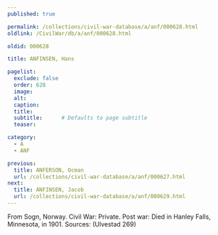 ```yaml
---
published: true

permalink: /collections/civil-war-database/a/anf/000628.html
oldlink: /CivilWar/db/a/anf/000628.html

oldid: 000628

title: ANFINSEN, Hans

pagelist:
  exclude: false
  order: 628
  image: 
  alt:
  caption:
  title:
  subtitle:      # Defaults to page subtitle
  teaser:

category: 
  - A 
  - ANF

previous:
  title: ANFERSON, Ocman
  url: /collections/civil-war-database/a/anf/000627.html  
next:
  title: ANFINSEN, Jacob
  url: /collections/civil-war-database/a/anf/000629.html   
---
```

From Sogn, Norway. Civil War: Private. Post war: Died in Hanley Falls, Minnesota, in 1901. Sources: (Ulvestad 269)